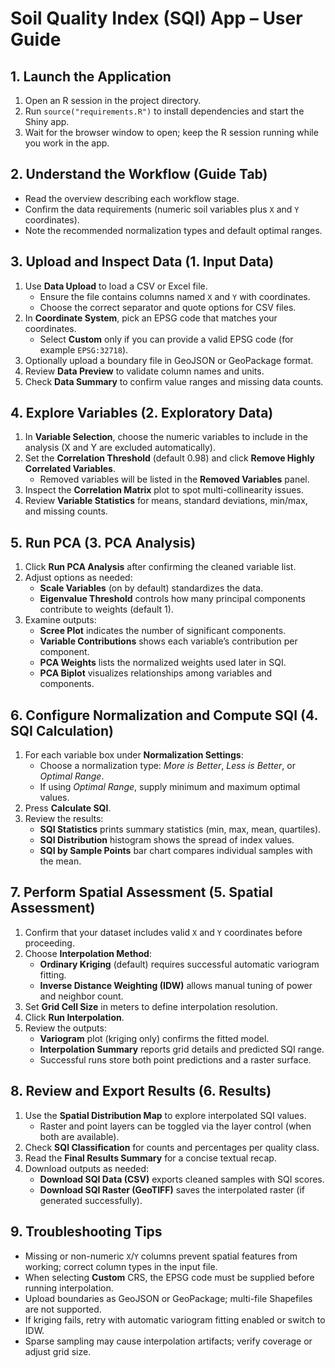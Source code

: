 # Soil Quality Index (SQI) App – User Guide

## 1. Launch the Application

1. Open an R session in the project directory.
2. Run `source("requirements.R")` to install dependencies and start the Shiny app.
3. Wait for the browser window to open; keep the R session running while you work in the app.

## 2. Understand the Workflow (Guide Tab)

- Read the overview describing each workflow stage.
- Confirm the data requirements (numeric soil variables plus `X` and `Y` coordinates).
- Note the recommended normalization types and default optimal ranges.

## 3. Upload and Inspect Data (1. Input Data)

1. Use **Data Upload** to load a CSV or Excel file.
   - Ensure the file contains columns named `X` and `Y` with coordinates.
   - Choose the correct separator and quote options for CSV files.
2. In **Coordinate System**, pick an EPSG code that matches your coordinates.
   - Select **Custom** only if you can provide a valid EPSG code (for example `EPSG:32718`).
3. Optionally upload a boundary file in GeoJSON or GeoPackage format.
4. Review **Data Preview** to validate column names and units.
5. Check **Data Summary** to confirm value ranges and missing data counts.

## 4. Explore Variables (2. Exploratory Data)

1. In **Variable Selection**, choose the numeric variables to include in the analysis (X and Y are excluded automatically).
2. Set the **Correlation Threshold** (default 0.98) and click **Remove Highly Correlated Variables**.
   - Removed variables will be listed in the **Removed Variables** panel.
3. Inspect the **Correlation Matrix** plot to spot multi-collinearity issues.
4. Review **Variable Statistics** for means, standard deviations, min/max, and missing counts.

## 5. Run PCA (3. PCA Analysis)

1. Click **Run PCA Analysis** after confirming the cleaned variable list.
2. Adjust options as needed:
   - **Scale Variables** (on by default) standardizes the data.
   - **Eigenvalue Threshold** controls how many principal components contribute to weights (default 1).
3. Examine outputs:
   - **Scree Plot** indicates the number of significant components.
   - **Variable Contributions** shows each variable’s contribution per component.
   - **PCA Weights** lists the normalized weights used later in SQI.
   - **PCA Biplot** visualizes relationships among variables and components.

## 6. Configure Normalization and Compute SQI (4. SQI Calculation)

1. For each variable box under **Normalization Settings**:
   - Choose a normalization type: *More is Better*, *Less is Better*, or *Optimal Range*.
   - If using *Optimal Range*, supply minimum and maximum optimal values.
2. Press **Calculate SQI**.
3. Review the results:
   - **SQI Statistics** prints summary statistics (min, max, mean, quartiles).
   - **SQI Distribution** histogram shows the spread of index values.
   - **SQI by Sample Points** bar chart compares individual samples with the mean.

## 7. Perform Spatial Assessment (5. Spatial Assessment)

1. Confirm that your dataset includes valid `X` and `Y` coordinates before proceeding.
2. Choose **Interpolation Method**:
   - **Ordinary Kriging** (default) requires successful automatic variogram fitting.
   - **Inverse Distance Weighting (IDW)** allows manual tuning of power and neighbor count.
3. Set **Grid Cell Size** in meters to define interpolation resolution.
4. Click **Run Interpolation**.
5. Review the outputs:
   - **Variogram** plot (kriging only) confirms the fitted model.
   - **Interpolation Summary** reports grid details and predicted SQI range.
   - Successful runs store both point predictions and a raster surface.

## 8. Review and Export Results (6. Results)

1. Use the **Spatial Distribution Map** to explore interpolated SQI values.
   - Raster and point layers can be toggled via the layer control (when both are available).
2. Check **SQI Classification** for counts and percentages per quality class.
3. Read the **Final Results Summary** for a concise textual recap.
4. Download outputs as needed:
   - **Download SQI Data (CSV)** exports cleaned samples with SQI scores.
   - **Download SQI Raster (GeoTIFF)** saves the interpolated raster (if generated successfully).

## 9. Troubleshooting Tips

- Missing or non-numeric `X`/`Y` columns prevent spatial features from working; correct column types in the input file.
- When selecting **Custom** CRS, the EPSG code must be supplied before running interpolation.
- Upload boundaries as GeoJSON or GeoPackage; multi-file Shapefiles are not supported.
- If kriging fails, retry with automatic variogram fitting enabled or switch to IDW.
- Sparse sampling may cause interpolation artifacts; verify coverage or adjust grid size.
